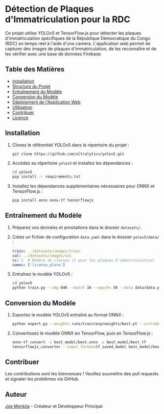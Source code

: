 # Détection de Plaques d'Immatriculation pour la RDC

Ce projet utilise YOLOv5 et TensorFlow.js pour détecter les plaques d'immatriculation spécifiques de la République Démocratique du Congo (RDC) en temps réel à l'aide d'une caméra. L'application web permet de capturer des images de plaques d'immatriculation, de les reconnaître et de les vérifier avec une base de données Firebase.

## Table des Matières

- [Installation](#installation)
- [Structure du Projet](#structure-du-projet)
- [Entraînement du Modèle](#entrainement-du-modèle)
- [Conversion du Modèle](#conversion-du-modèle)
- [Déploiement de l'Application Web](#deploiement-de-lapplication-web)
- [Utilisation](#utilisation)
- [Contribuer](#contribuer)
- [Licence](#licence)

## Installation

1. Clonez le référentiel YOLOv5 dans le répertoire du projet :

    ```bash
    git clone https://github.com/ultralytics/yolov5.git
    ```

2. Accédez au répertoire `yolov5` et installez les dépendances :

    ```bash
    cd yolov5
    pip install -r requirements.txt
    ```

3. Installez les dépendances supplémentaires nécessaires pour ONNX et TensorFlow.js :

    ```bash
    pip install onnx onnx-tf tensorflowjs
    ```


## Entraînement du Modèle

1. Préparez vos données et annotations dans le dossier `datasets/`.

2. Créez un fichier de configuration `data.yaml` dans le dossier `yolov5/data/` :

    ```yaml
    train: ../datasets/images/train
    val: ../datasets/images/val
    nc: 1  # Nombre de classes (1 pour les plaques d'immatriculation)
    names: ['license_plate']
    ```

3. Entraînez le modèle YOLOv5 :

    ```bash
    cd yolov5
    python train.py --img 640 --batch 16 --epochs 50 --data data/data.yaml --weights yolov5s.pt
    ```

## Conversion du Modèle

1. Exportez le modèle YOLOv5 entraîné au format ONNX :

    ```bash
    python export.py --weights runs/train/exp/weights/best.pt --include onnx
    ```

2. Convertissez le modèle ONNX en TensorFlow, puis en TensorFlow.js :

    ```bash
    onnx-tf convert -i best_model/best.onnx -o best_model/best_tf
    tensorflowjs_converter --input_format=tf_saved_model best_model/best_tf best_model/web_model
    ```

## Contribuer

Les contributions sont les bienvenues ! Veuillez soumettre des pull requests et signaler les problèmes via GitHub.

## Auteur
[Joe Monkila](https://github.com/JoeM1990) - Créateur et Développeur Principal



